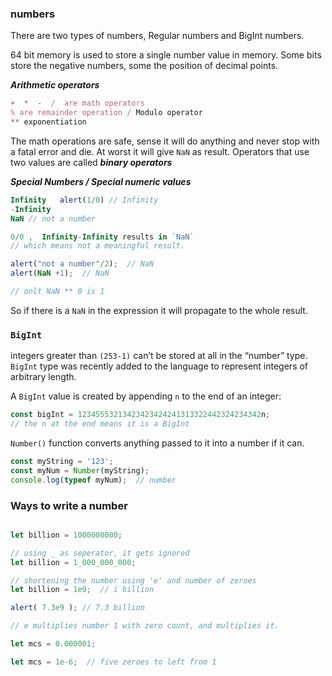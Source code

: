 ###  numbers

There are two types of numbers, Regular numbers and BigInt numbers.

64 bit memory is used to store a single number value in memory.
Some bits store the negative numbers, some the position of decimal points.

***Arithmetic operators***
```js
+  *  -  /  are math operators
% are remainder operation / Modulo operator
** exponentiation
```
The math operations are safe, sense it will do anything and never stop with a fatal error and die. At worst it will give `NaN` as result.
Operators that use two values are called ***binary operators***


***Special Numbers / Special numeric values***
```js
Infinity   alert(1/0) // Infinity
-Infinity    
NaN // not a number

0/0 ,  Infinity-Infinity results in `NaN`
// which means not a meaningful result.

alert("not a number"/2);  // NaN
alert(NaN +1);  // NaN

// onlt NaN ** 0 is 1 
```
So if there is a `NaN` in the expression it will propagate to the whole result.

### `BigInt`
integers greater than `(253-1)` can’t be stored at all in the “number” type.
`BigInt` type was recently added to the language to represent integers of arbitrary length.

A `BigInt` value is created by appending `n` to the end of an integer:
```js
const bigInt = 12345553213423423424241313322442324234342n;
// the n at the end means it is a BigInt
```


`Number()` function converts anything passed to it into a number if it can.
```js
const myString = '123';
const myNum = Number(myString);
console.log(typeof myNum);  // number
```


### Ways to write a number

```js

let billion = 1000000000;

// using _ as seperator, it gets ignored
let billion = 1_000_000_000;

// shortening the number using 'e' and number of zeroes 
let billion = 1e9;  // i billion

alert( 7.3e9 ); // 7.3 billion

// e multiplies number 1 with zero count, and multiplies it.
```

```js
let mcs = 0.000001;

let mcs = 1e-6;  // five zeroes to left from 1
```